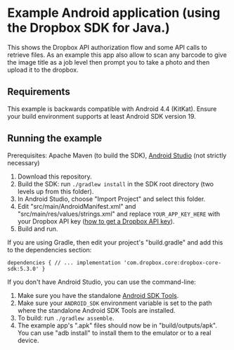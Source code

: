 # Example Android application (using the Dropbox SDK for Java.)

This shows the Dropbox API authorization flow and some API calls to retrieve files. As an example this app also allow to scan any barcode to give the image title as a job level then prompt you to take a photo and then upload it to the dropbox. 

## Requirements

This example is backwards compatible with Android 4.4 (KitKat). Ensure your build environment supports at least Android SDK version 19.

## Running the example

Prerequisites: Apache Maven (to build the SDK), [Android Studio](http://developer.android.com/sdk/installing/) (not strictly necessary)

1. Download this repository.
2. Build the SDK: run `./gradlew install` in the SDK root directory (two levels up from this folder).
3. In Android Studio, choose "Import Project" and select this folder.
4. Edit "src/main/AndroidManifest.xml" and "src/main/res/values/strings.xml" and replace `YOUR_APP_KEY_HERE` with your Dropbox API key ([how to get a Dropbox API key](https://www.dropbox.com/developers/documentation/http/documentation)).
5. Build and run.

If you are using Gradle, then edit your project's "build.gradle" and add this to the dependencies section:

`dependencies {
    // ...
    implementation 'com.dropbox.core:dropbox-core-sdk:5.3.0'
}`

If you don't have Android Studio, you can use the command-line:

1. Make sure you have the standalone [Android SDK Tools](http://developer.android.com/sdk/installing/).
2. Make sure your `ANDROID_SDK` environment variable is set to the path where the standalone Android SDK Tools are installed.
3. To build: run `./gradlew assemble`.
4. The example app's ".apk" files should now be in "build/outputs/apk".  You can use "adb install" to install them to the emulator or to a real device.



